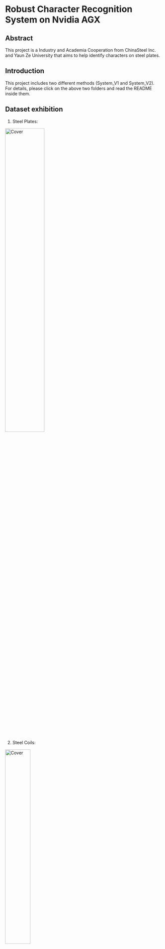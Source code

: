 # Robust Character Recognition System on Nvidia AGX

## Abstract
This project is a Industry and Academia Cooperation from ChinaSteel Inc. and Yaun Ze University that aims to help identify characters on steel plates.

## Introduction

This project includes two different methods (System_V1 and System_V2). For details, please click on the above two folders and read the README inside them.

## Dataset exhibition

1. Steel Plates:

<img src="https://user-images.githubusercontent.com/56544982/154431220-e3a90c64-1962-44c8-b298-56d27993de98.png" alt="Cover" width="50%"/>

2. Steel Coils:

<img src="https://user-images.githubusercontent.com/56544982/154430938-994a7c87-5ea6-4c39-80fd-401f922628a5.png" alt="Cover" width="40%"/>

## System Hardware Setting Exhibition

<img src="https://user-images.githubusercontent.com/56544982/154511296-12788e64-a9de-4bfb-9992-205174f549e3.png" alt="Cover" width="60%"/>

## System Interface Exhibition

<img src="https://user-images.githubusercontent.com/56544982/154509701-c7a5194c-625f-4dd8-ad45-58f7447a11f6.png" alt="Cover" width="50%"/>

<img src="https://user-images.githubusercontent.com/56544982/154509721-c07edd75-5076-46ea-9ed6-e3a3eb2f0670.png" alt="Cover" width="50%"/>

## Testing Results
By comparing system version 1 and version 2:

1. Testing steel plates:

<img src="https://user-images.githubusercontent.com/56544982/154429780-a433d19e-287e-46bc-b507-6eb2e394f553.png" alt="Cover" width="50%"/>

2. Testing steel coils by transfer learning (measure system's universality):

<img src="https://user-images.githubusercontent.com/56544982/154430151-230d6636-efb3-4543-9f8b-e0dca736f860.png" alt="Cover" width="50%"/>

## Demo Video

https://www.youtube.com/watch?v=7dJ7rLHM37Y

## Platforms
1. Edge Computing Device: Nvidia AGX
2. Operating System: Linux
3. Programming Language: Python
4. Environment: Pytorch for System_V1 and Tensorflow for System_V2

## Contributors
Really thanks to all of them, I learned a lot from them!
- Supervisor: Professor Andrew Lin (andrewlin@g.yzu.edu.tw)
- Teammates: Stephen Li (cyli09701225@gmail.com), Jeffery Chen (s1063715@mail.yzu.edu.tw), Jenna Weng (JennaWeng0621@gmail.com)

## Reference
1. https://github.com/miemie2013/Pytorch-YOLOv4
2. https://github.com/clovaai/CRAFT-pytorch
